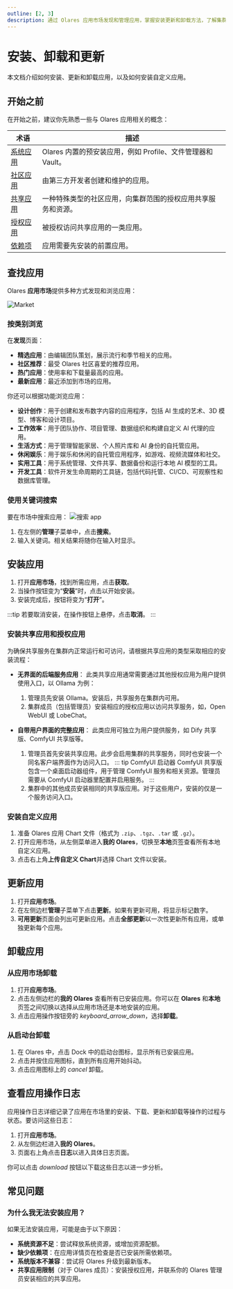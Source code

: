 ```yaml
---
outline: [2, 3]
description: 通过 Olares 应用市场发现和管理应用，掌握安装更新和卸载方法，了解集群应用和自定义应用的部署流程。
---
```


# 安装、卸载和更新

本文档介绍如何安装、更新和卸载应用，以及如何安装自定义应用。

## 开始之前

在开始之前，建议你先熟悉一些与 Olares 应用相关的概念：

| 术语                                      | 描述                                                           |
|-----------------------------------------|--------------------------------------------------------------|
| [系统应用](../concepts/application.md#系统应用) | Olares 内置的预安装应用，例如 Profile、文件管理器和 Vault。                     |
| [社区应用](../concepts/application.md#社区应用) | 由第三方开发者创建和维护的应用。                                             |
| [共享应用](../concepts/application.md#共享应用) | 一种特殊类型的社区应用，向集群范围的授权应用共享服务和资源。 |
| [授权应用](../concepts/application.md#授权应用) | 被授权访问共享应用的一类应用。                                                |
| [依赖项](../concepts/application.md#依赖项)   | 应用需要先安装的前置应用。                                                |

## 查找应用

Olares **应用市场**提供多种方式发现和浏览应用：

![Market](/images/manual/olares/market-discover.png#bordered)

### 按类别浏览

在**发现**页面：
* **精选应用**：由编辑团队策划，展示流行和季节相关的应用。
* **社区推荐**：最受 Olares 社区喜爱的推荐应用。
* **热门应用**：使用率和下载量最高的应用。
* **最新应用**：最近添加到市场的应用。

你还可以根据功能浏览应用：
* **设计创作**：用于创建和发布数字内容的应用程序，包括 AI 生成的艺术、3D 模型、博客和设计项目。
* **工作效率**：用于团队协作、项目管理、数据组织和构建自定义 AI 代理的应用。
* **生活方式**：用于管理智能家居、个人照片库和 AI 身份的自托管应用。
* **休闲娱乐**：用于娱乐和休闲的自托管应用程序，如游戏、视频流媒体和社交。
* **实用工具**：用于系统管理、文件共享、数据备份和运行本地 AI 模型的工具。
* **开发工具**：软件开发生命周期的工具链，包括代码托管、CI/CD、可观察性和数据库管理。

### 使用关键词搜索

要在市场中搜索应用：
![搜索 app](/images/manual/olares/search-app.png#bordered)

1. 在左侧的**管理**子菜单中，点击**搜索**。
2. 输入关键词。相关结果将随你在输入时显示。

## 安装应用

1. 打开**应用市场**，找到所需应用，点击**获取**。
2. 当操作按钮变为“**安装**”时，点击以开始安装。
3. 安装完成后，按钮将变为“**打开**”。

:::tip
若要取消安装，在操作按钮上悬停，点击**取消**。
:::

### 安装共享应用和授权应用

为确保共享服务在集群内正常运行和可访问，请根据共享应用的类型采取相应的安装流程：

* **无界面的后端服务应用**：
    此类共享应用通常需要通过其他授权应用为用户提供使用入口，以 Ollama 为例：
    1. 管理员先安装 Ollama。安装后，共享服务在集群内可用。
    2. 集群成员（包括管理员）安装相应的授权应用以访问共享服务，如，Open WebUI 或 LobeChat。

* **自带用户界面的完整应用**：
    此类应用可独立为用户提供服务，如 Dify 共享版、ComfyUI 共享版等。
    
    1. 管理员首先安装共享应用。此步会启用集群的共享服务，同时也安装一个同名客户端界面作为访问入口。
        ::: tip ComfyUI 启动器
        ComfyUI 共享版包含一个桌面启动器组件，用于管理 ComfyUI 服务和相关资源。管理员需要从 ComfyUI 启动器里配置并启用服务。
        :::
    2. 集群中的其他成员安装相同的共享版应用。对于这些用户，安装的仅是一个服务访问入口。

### 安装自定义应用

1. 准备 Olares 应用 Chart 文件（格式为 `.zip`、`.tgz`、`.tar` 或 `.gz`）。
2. 打开应用市场，从左侧菜单进入**我的 Olares**，切换至**本地**页签查看所有本地自定义应用。
3. 点击右上角**上传自定义 Chart**并选择 Chart 文件以安装。

## 更新应用

1. 打开**应用市场**。
2. 在左侧边栏**管理**子菜单下点击**更新**。如果有更新可用，将显示标记数字。
3. **可用更新**页面会列出可更新应用。点击**全部更新**以一次性更新所有应用，或单独更新每个应用。

## 卸载应用

### 从应用市场卸载

1. 打开**应用市场**。
2. 点击左侧边栏的**我的 Olares** 查看所有已安装应用。你可以在 **Olares** 和**本地**页签之间切换以选择从应用市场还是本地安装的应用。
3. 点击应用操作按钮旁的 <i class="material-symbols-outlined">keyboard_arrow_down</i>，选择**卸载**。

### 从启动台卸载

1. 在 Olares 中，点击 Dock 中的启动台图标，显示所有已安装应用。
2. 点击并按住应用图标，直到所有应用开始抖动。
3. 点击应用图标上的 <i class="material-symbols-outlined">cancel</i> 卸载。

## 查看应用操作日志

应用操作日志详细记录了应用在市场里的安装、下载、更新和卸载等操作的过程与状态。要访问这些日志：

1. 打开**应用市场**。 
2. 从左侧边栏进入**我的 Olares**。 
3. 页面右上角点击**日志**以进入具体日志页面。

你可以点击 <i class="material-symbols-outlined">download</i> 按钮以下载这些日志以进一步分析。

## 常见问题

### 为什么我无法安装应用？

如果无法安装应用，可能是由于以下原因：
* **系统资源不足**：尝试释放系统资源，或增加资源配额。
* **缺少依赖项**：在应用详情页在检查是否已安装所需依赖项。
* **系统版本不兼容**：尝试将 Olares 升级到最新版本。
* **共享应用限制**（对于 Olares 成员）：安装授权应用，并联系你的 Olares 管理员安装相应的共享应用。